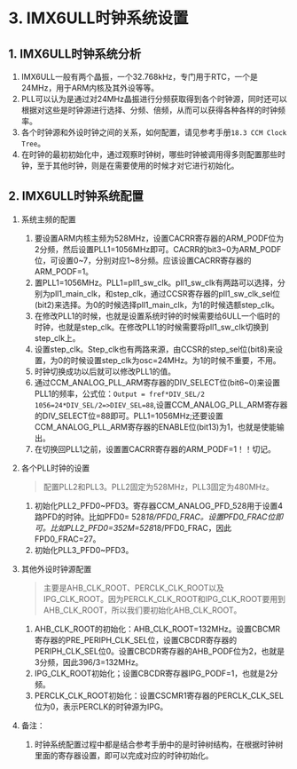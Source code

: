 # 3. IMX6ULL时钟系统设置
## 1. IMX6ULL时钟系统分析
1. IMX6ULL一般有两个晶振，一个32.768kHz，专门用于RTC，一个是24MHz，用于ARM内核及其外设等等。
2. PLL可以认为是通过对24MHz晶振进行分频获取得到各个时钟源，同时还可以根据对这些是时钟源进行选择、分频、倍频，从而可以获得各种各样的时钟频率。
3. 各个时钟源和外设时钟之间的关系，如何配置，请见参考手册`18.3 CCM Clock Tree`。
4. 在时钟的最初初始化中，通过观察时钟树，哪些时钟被调用得多则配置那些时钟，至于其他时钟，则是在需要使用的时候才对它进行初始化。

## 2. IMX6ULL时钟系统配置
1. 系统主频的配置
   1. 要设置ARM内核主频为528MHz，设置CACRR寄存器的ARM_PODF位为2分频，然后设置PLL1=1056MHz即可。CACRR的bit3~0为ARM_PODF位，可设置0~7，分别对应1~8分频。应该设置CACRR寄存器的ARM_PODF=1。
   2. 置PLL1=1056MHz。PLL1=pll1_sw_clk。pll1_sw_clk有两路可以选择，分别为pll1_main_clk，和step_clk，通过CCSR寄存器的pll1_sw_clk_sel位(bit2)来选择。为0的时候选择pll1_main_clk，为1的时候选额step_clk。
   3. 在修改PLL1的时候，也就是设置系统时钟的时候需要给6ULL一个临时的时钟，也就是step_clk。在修改PLL1的时候需要将pll1_sw_clk切换到step_clk上。
   4. 设置step_clk。Step_clk也有两路来源，由CCSR的step_sel位(bit8)来设置，为0的时候设置step_clk为osc=24MHz。为1的时候不重要，不用。
   5. 时钟切换成功以后就可以修改PLL1的值。
   6. 通过CCM_ANALOG_PLL_ARM寄存器的DIV_SELECT位(bit6~0)来设置PLL1的频率，公式位：`Output = fref*DIV_SEL/2  1056=24*DIV_SEL/2=>DIEV_SEL=88`,设置CCM_ANALOG_PLL_ARM寄存器的DIV_SELECT位=88即可。PLL1=1056MHz;还要设置CCM_ANALOG_PLL_ARM寄存器的ENABLE位(bit13)为1，也就是使能输出。
   7. 在切换回PLL1之前，设置置CACRR寄存器的ARM_PODF=1！！切记。

2. 各个PLL时钟的设置
   > 配置PLL2和PLL3。PLL2固定为528MHz，PLL3固定为480MHz。
   1. 初始化PLL2_PFD0~PFD3。寄存器CCM_ANALOG_PFD_528用于设置4路PFD的时钟。比如PFD0= 528*18/PFD0_FRAC。设置PFD0_FRAC位即可。比如PLL2_PFD0=352M=528*18/PFD0_FRAC，因此FPD0_FRAC=27。
   2. 初始化PLL3_PFD0~PFD3。

3. 其他外设时钟源配置
   > 主要是AHB_CLK_ROOT、PERCLK_CLK_ROOT以及IPG_CLK_ROOT。因为PERCLK_CLK_ROOT和IPG_CLK_ROOT要用到AHB_CLK_ROOT，所以我们要初始化AHB_CLK_ROOT。
   1. AHB_CLK_ROOT的初始化：AHB_CLK_ROOT=132MHz。设置CBCMR寄存器的PRE_PERIPH_CLK_SEL位，设置CBCDR寄存器的PERIPH_CLK_SEL位0。设置CBCDR寄存器的AHB_PODF位为2，也就是3分频，因此396/3=132MHz。
   2. IPG_CLK_ROOT初始化；设置CBCDR寄存器IPG_PODF=1，也就是2分频。
   3. PERCLK_CLK_ROOT初始化：设置CSCMR1寄存器的PERCLK_CLK_SEL位为0，表示PERCLK的时钟源为IPG。

4. 备注：
   1. 时钟系统配置过程中都是结合参考手册中的是时钟树结构，在根据时钟树里面的寄存器设置，即可以完成对应的时钟初始化。
